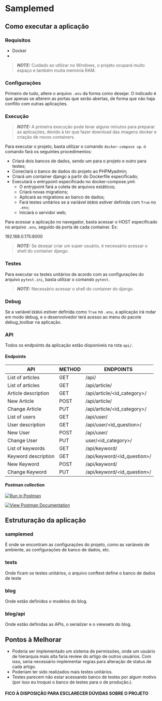 # **Samplemed**
## **Como executar a aplicação**
### **Requisitos**

* Docker
* 

> **_NOTE:_**  Cuidado ao utilizar no Windows, o projeto ocupará muito espaço e também muita memória RAM.

### **Configurações**

Primeiro de tudo, altere o arquivo `.env` da forma como desejar. O indicado é que apenas se alterem as portas que serão abertas, de forma que não haja conflito com outras aplicações.

### **Execução**

> **_NOTE:_**  A primeira execução pode levar alguns minutos para preparar as aplicações, devido à ter que fazer download das imagens docker e criação de novos containers.

Para executar o projeto, basta utilizar o comando `docker-compose up`.
o comando fará os seguintes procedimentos:

* Criará dois bancos de dados, sendo um para o projeto e outro para testes;
* Conectará o banco de dados do projeto ao PHPMyadmin;
* Criará um container django a partir do Dockerfile especificado;
* Executará o entrypoint especificado no docker-compose.yml:
  * O entrypoint fará a coleta de arquivos estáticos;
  * Criará novas migrations;
  * Aplicará as migrations ao banco de dados;
  * Fará testes unitários se a variável `DEBUG` estiver definida com `True` no `.env`;
  * Iniciará o servidor web;


Para acessar a aplicação no navegador, basta acessar o HOST especificado no arquivo `.env`, seguido da porta de cada container. Ex:

192.168.0.175:8000

<!-- TODO: Explicar commo acessar o shell do container -->
> **_NOTE:_**  Se desejar criar um super usuário, é necessário acessar o shell do container django.

### **Testes**

Para executar os testes unitários de acordo com as configurações do arquivo `pytest.ini`, basta utilizar o comando `pytest`.

> **_NOTE:_**  Necessário acessar o shell do container do django.


### **Debug**

Se a variável `DEBUG` estiver definida como `True` no `.env`, a aplicação irá rodar em modo debug, e o desenvolvedor terá acesso ao menu do pacote debug_toolbar na aplicação.


### **API**

Todos os endpoints da aplicação estão disponíveis na rota `api/`.

#### Endpoints

| API | METHOD | ENDPOINTS |
| ------ | ------ |------ |
| List of articles | GET | /api/ |
| List of articles | GET | /api/article/ |
| Article description | GET | /api/article/<id_category>/ |
| New Article | POST | /api/article/ |
| Change Article | PUT | /api/article/<id_category>/ |
| List of users | GET | /api/user/ |
| User description | GET | /api/user/<id_question>/ |
| New User | POST | /api/user/ |
| Change User | PUT | user/<id_category>/ |
| List of keywords | GET | /api/keyword/ |
| Keyword description | GET | /api/keyword/<id_question>/ |
| New Keyword | POST | /api/keyword/ |
| Change Keyword | PUT | /api/keyword/<id_question>/ |

#### Postman collection
[![Run in Postman](https://run.pstmn.io/button.svg)](https://app.getpostman.com/run-collection/17469376-7c639712-42ba-4cda-9c21-077aa9f5b1c9?action=collection%2Ffork&collection-url=entityId%3D17469376-7c639712-42ba-4cda-9c21-077aa9f5b1c9%26entityType%3Dcollection%26workspaceId%3D614b6ab9-829c-49df-b5bd-faa1de2b5cd4)

[![View Postman Documentation](https://run.pstmn.io/button.svg)](https://documenter.getpostman.com/view/17469376/U16kr5Mh)
## **Estruturação da aplicação**
### **samplemed**

É onde se encontram as configurações do projeto, como as variáveis de ambiente, as configurações de banco de dados, etc.

### **tests**

Onde ficam os testes unitários, o arquivo conftest define o banco de dados de teste

### **blog**

Onde estão definidos o modelos do blog.

### **blog/api**

Onde estão definidas as APIs, o serializer e o viewsets do blog.

## **Pontos à Melhorar**

* Poderia ser implementado um sistema de permissões, onde um usuário de hierarquia mais alta faria review do artigo de outros usuários. Com isso, seria necessário implementar regras para alteração de status de cada artigo.
* Poderiam ter sido realizados mais testes unitários.
* Testes parecem não estar acessando banco de testes por algum motivo (por isso eu troquei o banco de testes para o de produção.).


#### FICO À DISPOSIÇÃO PARA ESCLARECER DÚVIDAS SOBRE O PROJETO